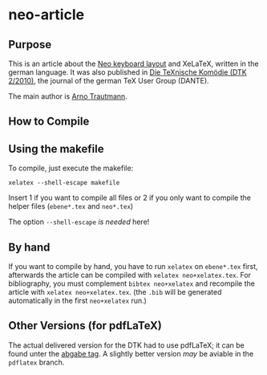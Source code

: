 # neo-article

## Purpose

This is an article about the [Neo keyboard layout](http://neo-layout.org/) and XeLaTeX, written in the german language. It was also published in [Die TeXnische Komödie (DTK 2/2010)](http://www.dante.de/DTK.html), the journal of the german TeX User Group (DANTE).

The main author is [Arno Trautmann](http://github.com/alt/neo-article).

## How to Compile

## Using the makefile

To compile, just execute the makefile:

    xelatex --shell-escape makefile

Insert 1 if you want to compile all files or 2 if you only want to compile the helper files (`ebene*.tex` and `neo*.tex`)

The option `--shell-escape` *is needed* here!

## By hand

If you want to compile by hand, you have to run `xelatex` on `ebene*.tex` first, afterwards the article can be compiled with `xelatex neo+xelatex.tex`. For bibliography, you must complement `bibtex neo+xelatex` and recompile the article with `xelatex neo+xelatex.tex`. (the `.bib` will be generated automatically in the first `neo+xelatex` run.)

## Other Versions (for pdfLaTeX)

The actual delivered version for the DTK had to use pdfLaTeX; it can be found unter the [abgabe tag](http://github.com/alt/neo-article/tree/abgabe). A slightly better version *may* be aviable in the `pdflatex` branch.